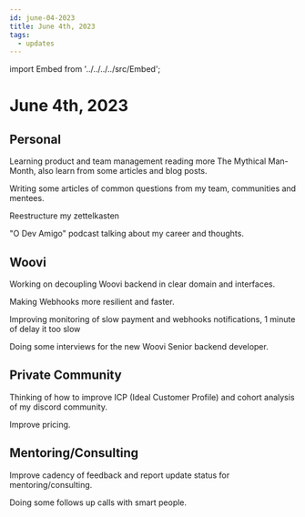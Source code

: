 ```yaml
---
id: june-04-2023
title: June 4th, 2023
tags:
  - updates
---
```


import Embed from '../../../../src/Embed';

# June 4th, 2023

## Personal

Learning product and team management reading more The Mythical Man-Month, also learn from some articles and blog posts.

Writing some articles of common questions from my team, communities and mentees.

Reestructure my zettelkasten

"O Dev Amigo" podcast talking about my career and thoughts.

<Embed url="https://www.youtube.com/watch?v=fkA2tR2TBms" />

## Woovi

Working on decoupling Woovi backend in clear domain and interfaces.

Making Webhooks more resilient and faster.

Improving monitoring of slow payment and webhooks notifications, 1 minute of delay it too slow

Doing some interviews for the new Woovi Senior backend developer.

## Private Community

Thinking of how to improve ICP (Ideal Customer Profile) and cohort analysis of my discord community.

Improve pricing.

## Mentoring/Consulting

Improve cadency of feedback and report update status for mentoring/consulting.

Doing some follows up calls with smart people.
